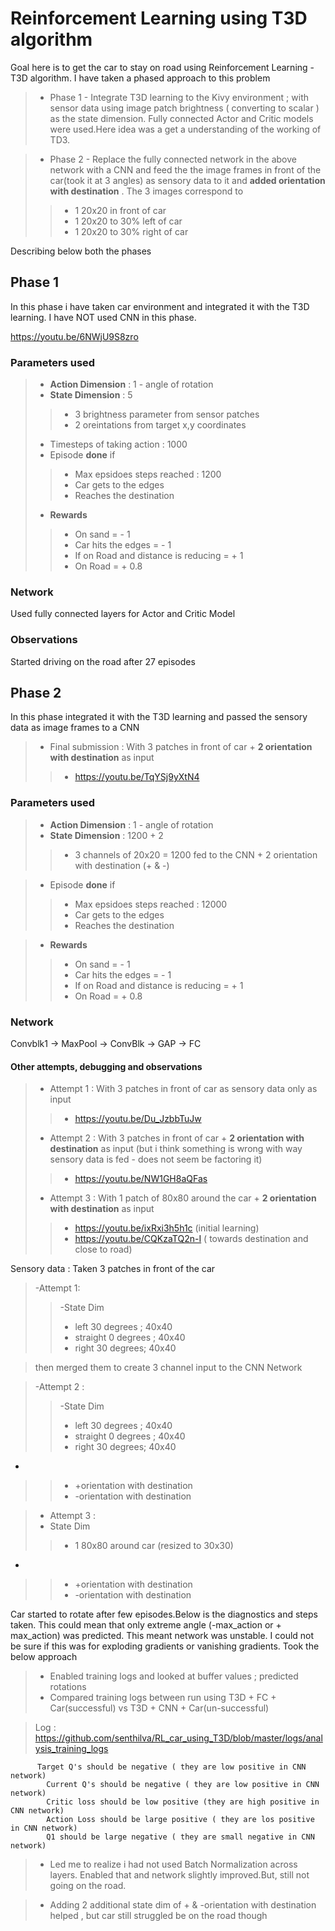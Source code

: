 # Reinforcement Learning using T3D algorithm

Goal here is to get the car to stay on road using Reinforcement Learning - T3D algorithm. 
I have taken a phased approach to this problem
 >- Phase 1 - Integrate T3D learning to the Kivy environment ; with sensor data using image patch brightness ( converting to scalar ) as the state dimension. Fully connected Actor and Critic models were used.Here idea was a get a understanding of the working of TD3. 

 >- Phase 2 - Replace the fully connected network in the above network with a CNN and feed the the image frames in front of the car(took it at 3 angles) as sensory data to it and **added orientation with destination** . The 3 images correspond to 
 >>- 1 20x20 in front of car
 >>- 1 20x20 to 30% left of car
 >>- 1 20x20 to 30% right of car

Describing below both the phases

## **Phase 1** 
  In this phase i have taken car environment and integrated it with the T3D learning. I have NOT used CNN in this phase.

  https://youtu.be/6NWjU9S8zro

  ### Parameters used
  >- **Action Dimension** : 1 - angle of rotation
  >- **State Dimension** : 5
  >>- 3 brightness parameter from sensor patches
  >>- 2 oreintations from target x,y coordinates
  >- Timesteps of taking action : 1000
  >- Episode **done** if
  >>- Max epsidoes steps reached : 1200
  >>- Car gets to the edges
  >>- Reaches the destination
  >- **Rewards**
  >>- On sand = - 1
  >>- Car hits the edges = - 1
  >>- If on Road and distance is reducing = + 1
  >>- On Road = + 0.8

  ### Network

  Used fully connected layers for Actor and Critic Model

  ### Observations
  Started driving on the road after 27 episodes




## **Phase 2**

  In this phase integrated it with the T3D learning and passed the sensory data as image frames to a CNN
  
 >- Final submission : With 3 patches in front of car + **2 orientation with destination** as input
 >>- https://youtu.be/TqYSj9yXtN4
   

  ### Parameters used
  >- **Action Dimension** : 1 - angle of rotation
  >- **State Dimension** : 1200 + 2
  >>- 3 channels of 20x20 = 1200 fed to the CNN + 2 orientation with destination (+ & -)

  >- Episode **done** if
  >>- Max epsidoes steps reached : 12000
  >>- Car gets to the edges
  >>- Reaches the destination
  
  >- **Rewards**
  >>- On sand = - 1
  >>- Car hits the edges = - 1
  >>- If on Road and distance is reducing = + 1
  >>- On Road = + 0.8

  ### Network

  Convblk1 -> MaxPool -> ConvBlk -> GAP -> FC 

  #### Other attempts, debugging and observations
  
   >- Attempt 1 : With 3 patches in front of car as sensory data only as input  
 >>- https://youtu.be/Du_JzbbTuJw
 >- Attempt 2 : With 3 patches in front of car + **2 orientation with destination** as input (but i think something is wrong with way sensory data is fed - does not seem be factoring it)   
 >>- https://youtu.be/NW1GH8aQFas
 >- Attempt 3 : With 1 patch of 80x80 around the car + **2 orientation with destination** as input  
 >>- https://youtu.be/ixRxi3h5h1c (initial learning)
 >>- https://youtu.be/CQKzaTQ2n-I ( towards destination and close to road)

  Sensory data : Taken 3 patches in front of the car
  
  >-Attempt 1:
  >>-State Dim 
  >>- left 30 degrees ; 40x40 
  >>- straight 0 degrees ; 40x40
  >>- right 30 degrees; 40x40

  > then merged them to create 3 channel input to the CNN Network

  >-Attempt 2 :
  >>-State Dim 
  >>- left 30 degrees ; 40x40 
  >>- straight 0 degrees ; 40x40
  >>- right 30 degrees; 40x40
  + 
  >>- +orientation with destination
  >>- -orientation with destination
 
  >- Attempt 3 :
  >- State Dim 
  >>- 1 80x80 around car (resized to 30x30)
  + 
  >>- +orientation with destination
  >>- -orientation with destination

  Car started to rotate after few episodes.Below is the diagnostics and steps taken. This could mean that only extreme angle (-max_action or + max_action) was predicted. This meant network was unstable. I could not be sure if this was for exploding gradients or vanishing gradients. Took the below approach



  >- Enabled training logs and looked at buffer values ; predicted rotations
  >- Compared training logs between run using T3D + FC + Car(successful) vs T3D + CNN + Car(un-successful)
  
  > Log : https://github.com/senthilva/RL_car_using_T3D/blob/master/logs/analysis_training_logs

          Target Q's should be negative ( they are low positive in CNN network)
            Current Q's should be negative ( they are low positive in CNN network)
            Critic loss should be low positive (they are high positive in CNN network)
            Action Loss should be large positive ( they are los positive in CNN network)
            Q1 should be large negative ( they are small negative in CNN network)

  >- Led me to realize i had not used Batch Normalization across layers. Enabled that and network slightly improved.But, still not going on the road.


  >-  Adding 2 additional state dim of + & -orientation with destination helped , but car still struggled be on the road though



